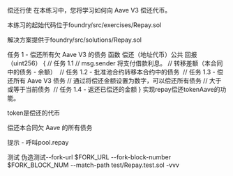 偿还行使
在本练习中，您将学习如何向 Aave V3 偿还代币。

本练习的起始代码位于foundry/src/exercises/Repay.sol

解决方案提供于foundry/src/solutions/Repay.sol

任务 1 - 偿还所有欠 Aave V3 的债务
函数 偿还（地址代币）公共 回报（uint256） {
    // 任务 1.1
    // msg.sender 将支付借款利息。
    // 转移差额（本合同中的债务 - 余额）
​
    // 任务 1.2 - 批准池合约转移本合约中的债务
​
    // 任务 1.3 - 偿还所有 Aave V3 债务
    // 通过将偿还金额设置为数字，可以偿还所有债务
    // 大于或等于当前债务
​
    // 任务 1.4 - 返还已偿还的金额
}
实现repay偿还tokenAave的功能。

token是偿还的代币

偿还本合同欠 Aave 的所有债务

提示 - 呼叫pool.repay

测试
伪造测试--fork-url $FORK_URL --fork-block-number $FORK_BLOCK_NUM --match-path test/Repay.test.sol -vvv
